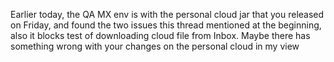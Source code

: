 Earlier today, the QA MX env is with the personal cloud jar that you released on Friday, and found the two issues this thread mentioned at the beginning, also it blocks test of downloading cloud file from Inbox. Maybe there has something wrong with your changes on the personal cloud in my view